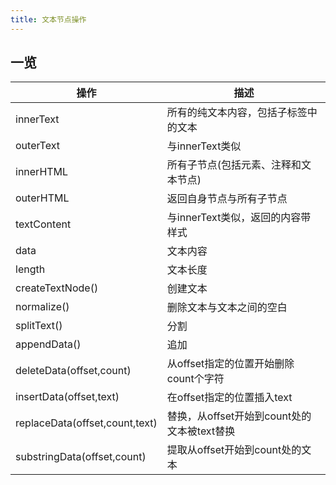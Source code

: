 ```yaml
---
title: 文本节点操作
---
```


## 一览

| 操作 | 描述 |
| --- | --- |
| innerText | 所有的纯文本内容，包括子标签中的文本 |
| outerText | 与innerText类似 |
| innerHTML | 所有子节点(包括元素、注释和文本节点) |
| outerHTML | 返回自身节点与所有子节点 |
| textContent | 与innerText类似，返回的内容带样式 |
| data | 文本内容 |
| length | 文本长度 |
| createTextNode() | 创建文本 |
| normalize() | 删除文本与文本之间的空白 |
| splitText() | 分割 |
| appendData() | 追加 |
| deleteData(offset,count) | 从offset指定的位置开始删除count个字符 |
| insertData(offset,text) | 在offset指定的位置插入text |
| replaceData(offset,count,text) | 替换，从offset开始到count处的文本被text替换 |
| substringData(offset,count) | 提取从offset开始到count处的文本 |
